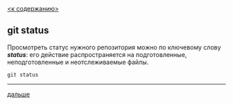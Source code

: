 [<к содержанию>](README.md)

## git status

Просмотреть статус нужного репозитория можно по ключевому слову **_status_**: его действие распространяется на подготовленные, неподготовленные и неотслеживаемые файлы.

``git status``
***
[дальше](git%20comit.md)